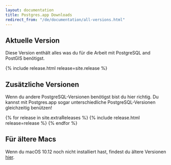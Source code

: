 ```yaml
---
layout: documentation
title: Postgres.app Downloads
redirect_from: "/de/documentation/all-versions.html"
---
```


Aktuelle Version
--------------
Diese Version enthält alles was du für die Arbeit mit PostgreSQL and PostGIS benötigst.

{% include release.html release=site.release %}

Zusätzliche Versionen
-------------------
Wenn du andere PostgreSQL-Versionen benötigst bist du hier richtig. Du kannst mit Postgres.app sogar unterschiedliche PostgreSQL-Versionen gleichzeitig benützen!

{% for release in site.extraReleases %}
	{% include release.html release=release %}
{% endfor %}

Für ältere Macs
---------------

Wenn du macOS 10.12 noch nicht installiert hast, findest du ältere Versionen [hier](downloads_legacy.html).
